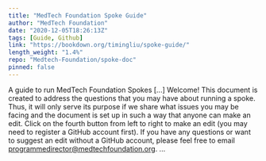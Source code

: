 ```yaml
---
title: "MedTech Foundation Spoke Guide"
author: "MedTech Foundation"
date: "2020-12-05T18:26:13Z"
tags: [Guide, Github]
link: "https://bookdown.org/timingliu/spoke-guide/"
length_weight: "1.4%"
repo: "Medtech-Foundation/spoke-doc"
pinned: false
---
```


A guide to run MedTech Foundation Spokes [...] Welcome! This document is created to address the questions that you may have about running a spoke. Thus, it will only serve its purpose if we share what issues you may be facing and the document is set up in such a way that anyone can make an edit. Click on the fourth button from left to right to make an edit (you may need to register a GitHub account first). If you have any questions or want to suggest an edit without a GitHub account, please feel free to email programmedirector@medtechfoundation.org. ...

